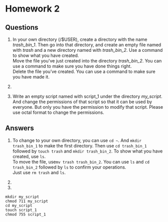 # Homework 2
## Questions
1. In your own directory (/$USER), create a directory with the name _trash_bin_1_. Then go into that directory, and create an   empty file named with _trash_ and a new directory named with _trash_bin_2_. Use a command to show what you have created.  
   Move the file you've just created into the directory _trash_bin_2_. You can use a command to make sure you have done things right.  
   Delete the file you’ve created. You can use a command to make sure you have made it.

2. 

3. Write an empty script named with script_1 under the directory _my_script_. And change the permissions of that script so that it can be used by everyone. But only you have the permission to modify that script. Please use octal format to change the permissions.


## Answers
1. To change to your own directory, you can use `cd ~`. And `mkdir trash_bin_1` to make the first directory. Then use `cd trash_bin_1` followed by `touch trash` and `mkdir trash_bin_2`. To show what you have created, use `ls`.  
   To move the file, use`mv trash trash_bin_2`. You can use `ls` and `cd trash_bin_2` followed by `ls` to confirm your operations.  
   Just use `rm trash` and `ls`.


2. 

3. 
```
mkdir my_script
chmod 711 my_script
cd my_script
touch script_1
chmod 755 script_1
```
